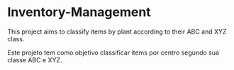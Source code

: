 # Inventory-Management
This project aims to classify items by plant according to their ABC and XYZ class.

Este projeto tem como objetivo classificar items por centro segundo sua classe ABC e XYZ.

